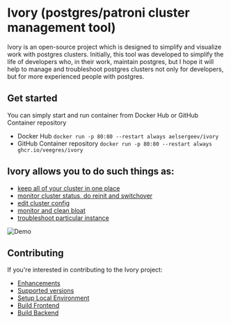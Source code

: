 # Ivory (postgres/patroni cluster management tool)

Ivory is an open-source project which is designed to simplify and visualize work with postgres clusters.
Initially, this tool was developed to simplify the life of developers who, in their work, maintain postgres, but
I hope it will help to manage and troubleshoot postgres clusters not only for developers, but for more
experienced people with postgres.

## Get started

You can simply start and run container from Docker Hub or GitHub Container repository

- Docker Hub `docker run -p 80:80 --restart always aelsergeev/ivory`
- GitHub Container repository `docker run -p 80:80 --restart always ghcr.io/veegres/ivory`

## Ivory allows you to do such things as:
- [keep all of your cluster in one place](doc/clusters.md)
- [monitor cluster status, do reinit and switchover](doc/overview.md)
- [edit cluster config](doc/config.md)
- [monitor and clean bloat](doc/bloat.md)
- [troubleshoot particular instance](doc/instance.md)

![Demo](doc/images/demo.gif)



## Contributing

If you're interested in contributing to the Ivory project:

- [Enhancements](https://github.com/veegres/ivory/issues)
- [Supported versions](SECURITY.md)
- [Setup Local Environment](docker/development/README.md)
- [Build Frontend](web/README.md)
- [Build Backend](service/README.md)

